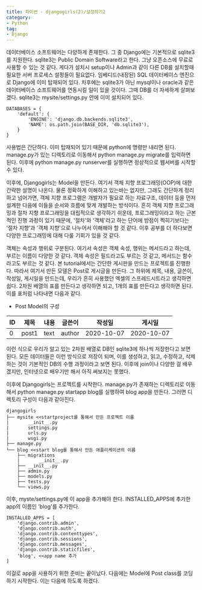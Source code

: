 ```yaml
---
title: 파이썬 - djangogirls(2)/설정하기2
category:
- Python
tag:
- Django
---
```


데이터베이스 소프트웨어는 다양하게 존재한다. 그 중 Django에는 기본적으로 sqlite3를 지원한다. sqlite3는  Public Domain Software라고 한다. 그냥 오픈소스에 무료로 사용할 수 있는 것 같다. 게다가 설치시 setup이나 Admin과 같이 다른 DB를 설치할때 필요한 서버 프로세스 설정들이 필요없다. 임베디드(내장된) SQL 데이터베이스 엔진으로 Django에 이미 탑재되어 있다. 
차후에는 sqlite3가 아닌 mysql이나 oracle과 같은 데이터베이스 소프트웨어를 연동시킬 일이 있을 것이다. 그때 DB를 더 자세하게 살펴보겠다.
sqlite3는 mysite/settings.py 안에 이미 설치되어 있다.

    DATABASES = {
        'default': {
            'ENGINE': 'django.db.backends.sqlite3',
            'NAME': os.path.join(BASE_DIR, 'db.sqlite3'),
        }
    }


사용법은 간단하다. 이미 탑재되어 있기 때문에 python에 명령만 내리면 된다. manage.py가 있는 디렉토리로 이동해서 python manage.py migrate를 입력하면 된다. 이후에 python manage.py runserver를 실행하면 정상적으로 웹서버를 시작할 수 있다.

이후에, Djangogirls는 Model을 만든다. 여기서 객체 지향 프로그래밍(OOP)에 대한 간략한 설명이 나온다. 물론 정확하게 이해하고 있는바는 없지만, 그래도 간단하게 정리하고 넘어가면, 객체 지향 프로그램은 개발자가 필요로 하는 자료구조, 데이터 등을 먼저 설계한 다음에 이들을 순서와 흐름에 맞게 개발하는 방식이다. 
흔히 객체 지향 프로그래밍과 절차 지향 프로그래밍을 대립적으로 생각하기 쉬운데, 프로그래밍이라고 하는 근본적인 진행 과정이 있기 때문에, '절차'와 '객체'라고 하는 단어에 방점이 찍히기보다는 '절차 지향'과 '객체 지향'으로 나누어서 이해해야 할 것 같다. 이후 공부를 더 하다보면 다양한 프로그래밍에 대해 다룰 기회가 있을 것 같다.

객체는 속성과 행위로 구분된다. 여기서 속성은 객체 속성, 행위는 메서드라고 하는데, 부르는 이름이 다양한 것 같다. 객체 속성은 필드라고도 부르는 것 같고, 메서드는 함수라고도 부르는 것 같다. 본 tutorial에서는 간단한 게시판을 만드는 프로젝트를 진행한다. 따라서 여기서 만든 모델은 Post로 게시글을 만든다. 그 하위에 제목, 내용, 글쓴이, 작성일, 게시일을 만드는데, 우리가 흔히 사용했던 엑셀의 스프레드시트라고 생각하면 쉽다. 2차원 배열의 표를 만든다고 생각하면 되고, 1개의 표를 만든다고 생각하면 된다. 이를 표처럼 나타내면 다음과 같다.

- Post Model의 구성

|ID | 제목  |내용|글쓴이| 작성일 | 게시일 |
| -------- | -------- | -------- | -------- | -------- |-------- |
| 0     |  post1     | text     | author     | 2020-10-07     | 2020-10-07     |

이런 식으로 우리가 알고 있는 2차원 배열로 DB인 sqlite3에 하나씩 저장한다고 보면 된다. 모든 데이터들은 이런 방식으로 저장이 되며, 이를 생성하고, 읽고, 수정하고, 삭제하는 것이 기본적인 DB의 수행 과정이라고 보면 된다. 이후에 join이나 다양한 걸 배우겠지만, 인터넷으로 배우기만 해서 아직 써보지는 못했다.

이후에 Djangogirls는 프로젝트를 시작한다. manage.py가 존재하는 디렉토리로 이동해서 python manage.py startapp blog를 실행하여 blog app을 만든다. 그러면 디렉토리 구성이 다음과 같아진다.

    djangogirls
    ├── mysite <<startproject를 통해서 만든 프로젝트 이름
    |       __init__.py
    |       settings.py
    |       urls.py
    |       wsgi.py
    ├── manage.py
    └── blog <<start blog를 통해서 만든 애플리케이션의 이름
        ├── migrations
        |       __init__.py
        ├── __init__.py
        ├── admin.py
        ├── models.py
        ├── tests.py
        └── views.py

이후, myste/settings.py에 이 app을 추가해야 한다. INSTALLED_APPS에 추가한 app의 이름인 'blog'를 추가한다.

    INSTALLED_APPS = [
        'django.contrib.admin',
        'django.contrib.auth',
        'django.contrib.contenttypes',
        'django.contrib.sessions',
        'django.contrib.messages',
        'django.contrib.staticfiles',
        'blog', <<app name 추가
    ]

이걸로 app을 사용하기 위한 준비는 끝이났다. 다음에는 Model에 Post class를 코딩하기 시작한다. 이는 다음에 하도록 하겠다.
